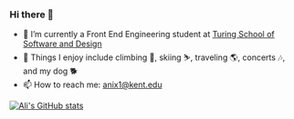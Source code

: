 ### Hi there 👋

- 🔭 I’m currently a Front End Engineering student at [Turing School of Software and Design](https://turing.edu/)
- 🤔 Things I enjoy include climbing 🧗, skiing ⛷️, traveling 🌎, concerts 🎶, and my dog 🐕
- 📫 How to reach me: anix1@kent.edu


[![Ali's GitHub stats](https://github-readme-stats.vercel.app/api?username=alinix1)](https://github.com/alinix1/github-readme-stats)
